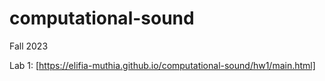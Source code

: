 # computational-sound
Fall 2023

Lab 1:
[https://elifia-muthia.github.io/computational-sound/hw1/main.html]
